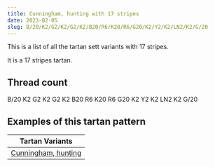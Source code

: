 ```yaml
---
title: Cunningham, hunting with 17 stripes
date: 2023-02-05
slug: B/20/K2/G2/K2/G2/K2/B20/R6/K20/R6/G20/K2/Y2/K2/LN2/K2/G/20
---
```

This is a list of all the tartan sett variants with 17 stripes.

It is a 17 stripes tartan.


## Thread count
B/20 K2 G2 K2 G2 K2 B20 R6 K20 R6 G20 K2 Y2 K2 LN2 K2 G/20

## Examples of this tartan pattern

| Tartan Variants |
|---------------|
| [Cunningham, hunting](/variants/b/20/k2/g2/k2/g2/k2/b20/r6/k20/r6/g20/k2/y2/k2/ln2/k2/g/20-b304080-g008000-k000000-lne0e0e0-rc00000-yf0c000)||
